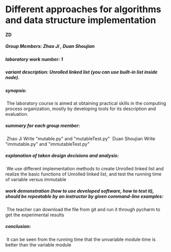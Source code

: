 #                          Different approaches for algorithms and data structure implementation

 ####        ZD
#####      Group Members: Zhao Ji ,   Duan Shoujian   

#####       laboratory work number:  1

#####      variant description: Unrolled linked list (you can use built-in list inside node).



##### synopsis:

​     The laboratory course is aimed at obtaining practical skills in the computing process organization, mostly by developing tools for its description and evaluation.



#####  summary for each group member:  

​    Zhao Ji Write "mutable.py" and "mutableTest.py"
​     Duan Shoujian Write "immutable.py" and "immutableTest.py"



##### explanation of taken design decisions and analysis:

​     We use different implementation methods to create Unrolled linked list and realize the basic functions of Unrolled linked list, and test the running time of variable versus immutable



##### work demonstration (how to use developed software, how to test it), should be repeatable by an instructor by given command-line examples:

​    The teacher can download the file from git and run it through pycharm to get the experimental results

 

##### conclusion:

​    It can be seen from the running time that the unvariable module time is better than the variable module

 

